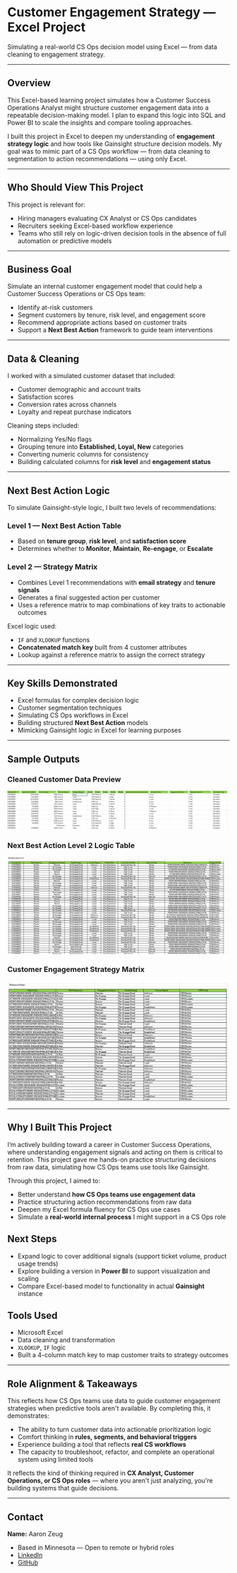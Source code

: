 # Customer Engagement Strategy — Excel Project

Simulating a real-world CS Ops decision model using Excel — from data cleaning to engagement strategy.

---
## Overview

This Excel-based learning project simulates how a Customer Success Operations Analyst might structure customer engagement data into a repeatable decision-making model.
I plan to expand this logic into SQL and Power BI to scale the insights and compare tooling approaches.

I built this project in Excel to deepen my understanding of **engagement strategy logic** and how tools like Gainsight structure decision models. My goal was to mimic part of a CS Ops workflow — from data cleaning to segmentation to action recommendations — using only Excel.

---

## Who Should View This Project

This project is relevant for:

- Hiring managers evaluating CX Analyst or CS Ops candidates
- Recruiters seeking Excel-based workflow experience
- Teams who still rely on logic-driven decision tools in the absence of full automation or predictive models

---
  
## Business Goal

Simulate an internal customer engagement model that could help a Customer Success Operations or CS Ops team:

- Identify at-risk customers  
- Segment customers by tenure, risk level, and engagement score  
- Recommend appropriate actions based on customer traits  
- Support a **Next Best Action** framework to guide team interventions  

---

## Data & Cleaning

I worked with a simulated customer dataset that included:

- Customer demographic and account traits  
- Satisfaction scores  
- Conversion rates across channels  
- Loyalty and repeat purchase indicators  

Cleaning steps included:

- Normalizing Yes/No flags  
- Grouping tenure into **Established, Loyal, New** categories  
- Converting numeric columns for consistency  
- Building calculated columns for **risk level** and **engagement status**

---

## Next Best Action Logic

To simulate Gainsight-style logic, I built two levels of recommendations:

### Level 1 — Next Best Action Table

- Based on **tenure group**, **risk level**, and **satisfaction score**  
- Determines whether to **Monitor**, **Maintain**, **Re-engage**, or **Escalate**  

### Level 2 — Strategy Matrix

- Combines Level 1 recommendations with **email strategy** and **tenure signals**  
- Generates a final suggested action per customer  
- Uses a reference matrix to map combinations of key traits to actionable outcomes  

Excel logic used:

- `IF` and `XLOOKUP` functions  
- **Concatenated match key** built from 4 customer attributes  
- Lookup against a reference matrix to assign the correct strategy

---

## Key Skills Demonstrated

- Excel formulas for complex decision logic  
- Customer segmentation techniques  
- Simulating CS Ops workflows in Excel  
- Building structured **Next Best Action** models  
- Mimicking Gainsight logic in Excel for learning purposes

---

## Sample Outputs

### Cleaned Customer Data Preview
![Cleaned Customer Data](images/cleaned_customer_data.png)

### Next Best Action Level 2 Logic Table
![Next Best Action Level 2](images/next_best_action_lv2.png)

### Customer Engagement Strategy Matrix
![Customer Engagement Strategy Matrix](images/engagement_strategy_matrix.png)

---

## Why I Built This Project

I’m actively building toward a career in Customer Success Operations, where understanding engagement signals and acting on them is critical to retention. This project gave me hands-on practice structuring decisions from raw data, simulating how CS Ops teams use tools like Gainsight.

Through this project, I aimed to:

- Better understand **how CS Ops teams use engagement data**  
- Practice structuring action recommendations from raw data  
- Deepen my Excel formula fluency for CS Ops use cases  
- Simulate a **real-world internal process** I might support in a CS Ops role  

## Next Steps

- Expand logic to cover additional signals (support ticket volume, product usage trends)  
- Explore building a version in **Power BI** to support visualization and scaling  
- Compare Excel-based model to functionality in actual **Gainsight** instance  

## Tools Used

- Microsoft Excel  
- Data cleaning and transformation  
- `XLOOKUP`, `IF` logic  
- Built a 4-column match key to map customer traits to strategy outcomes

---

## Role Alignment & Takeaways

This reflects how CS Ops teams use data to guide customer engagement strategies when predictive tools aren't available.
By completing this, it demonstrates:

- The ability to turn customer data into actionable prioritization logic  
- Comfort thinking in **rules, segments, and behavioral triggers**  
- Experience building a tool that reflects **real CS workflows**  
- The capacity to troubleshoot, refactor, and complete an operational system using limited tools  

It reflects the kind of thinking required in **CX Analyst, Customer Operations, or CS Ops roles** — where you aren't just analyzing, you're building systems that guide decisions.

---

## Contact

**Name:** Aaron Zeug  
- Based in Minnesota — Open to remote or hybrid roles  
- [LinkedIn](https://linkedin.com/in/aaronzeug)  
- [GitHub](https://github.com/Gray135)
